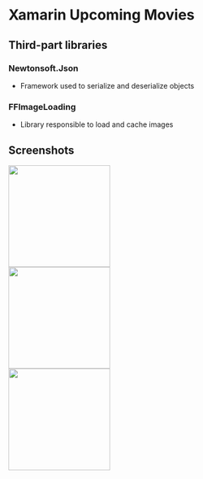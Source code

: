 # Xamarin Upcoming Movies

## Third-part libraries

### Newtonsoft.Json

- Framework used to serialize and deserialize objects

### FFImageLoading

- Library responsible to load and cache images

## Screenshots

<img src="https://github.com/rpresb/XamarinUpcomingMovies/tree/development/screenshots/screenshot-list.png?raw=true" height="200" />
<br />
<img src="https://github.com/rpresb/XamarinUpcomingMovies/tree/development/screenshots/screenshotscreenshot-details.png?raw=true" height="200" />
<br />
<img src="https://github.com/rpresb/XamarinUpcomingMovies/tree/development/screenshots/screenshot-details-2.png?raw=true" height="200" />
